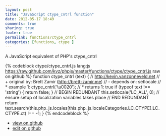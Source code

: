 ```yaml
---
layout: post
title: "JavaScript ctype_cntrl function"
date: 2012-05-17 18:49
comments: true
sharing: true
footer: true
permalink: functions/ctype_cntrl
categories: [functions, ctype ]
---
```

A JavaScript equivalent of PHP's ctype_cntrl
<!-- more -->
{% codeblock ctype/ctype_cntrl.js lang:js https://raw.github.com/kvz/phpjs/master/functions/ctype/ctype_cntrl.js raw on github %}
function ctype_cntrl (text) {
    // http://kevin.vanzonneveld.net
    // +   original by: Brett Zamir (http://brett-zamir.me)
    // -    depends on: setlocale
    // *     example 1: ctype_cntrl('\u0020');
    // *     returns 1: true
    if (typeof text !== 'string') {
        return false;
    }
    // BEGIN REDUNDANT
    this.setlocale('LC_ALL', 0); // ensure setup of localization variables takes place
    // END REDUNDANT
    return text.search(this.php_js.locales[this.php_js.localeCategories.LC_CTYPE].LC_CTYPE.ct) !== -1;
}
{% endcodeblock %}
<ul>
 <li><a href="https://github.com/kvz/phpjs/blob/master/functions/ctype/ctype_cntrl.js">view on github</a></li>
 <li><a href="https://github.com/kvz/phpjs/edit/master/functions/ctype/ctype_cntrl.js">edit on github</a></li>
</ul>
